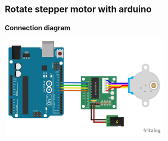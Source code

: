 # Rotate stepper motor with arduino

## Connection diagram

![schematics](28BYJ-48%20motor%20with%20ULN2003%20driver%20board.jpg)
